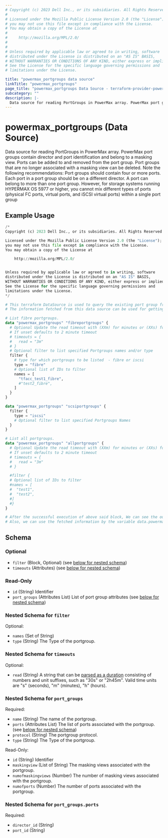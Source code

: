 ```yaml
---
# Copyright (c) 2023 Dell Inc., or its subsidiaries. All Rights Reserved.
#
# Licensed under the Mozilla Public License Version 2.0 (the "License");
# you may not use this file except in compliance with the License.
# You may obtain a copy of the License at
#
#     http://mozilla.org/MPL/2.0/
#
#
# Unless required by applicable law or agreed to in writing, software
# distributed under the License is distributed on an "AS IS" BASIS,
# WITHOUT WARRANTIES OR CONDITIONS OF ANY KIND, either express or implied.
# See the License for the specific language governing permissions and
# limitations under the License.

title: "powermax_portgroups data source"
linkTitle: "powermax_portgroups"
page_title: "powermax_portgroups Data Source - terraform-provider-powermax"
subcategory: ""
description: |-
  Data source for reading PortGroups in PowerMax array. PowerMax port groups contain director and port identification and belong to a masking view. Ports can be added to and removed from the port group. Port groups that are no longer associated with a masking view can be deleted. Note the following recommendations: Port groups should contain four or more ports. Each port in a port group should be on a different director. A port can belong to more than one port group. However, for storage systems running HYPERMAX OS 5977 or higher, you cannot mix different types of ports (physical FC ports, virtual ports, and iSCSI virtual ports) within a single port group
---
```


# powermax_portgroups (Data Source)

Data source for reading PortGroups in PowerMax array. PowerMax port groups contain director and port identification and belong to a masking view. Ports can be added to and removed from the port group. Port groups that are no longer associated with a masking view can be deleted. Note the following recommendations: Port groups should contain four or more ports. Each port in a port group should be on a different director. A port can belong to more than one port group. However, for storage systems running HYPERMAX OS 5977 or higher, you cannot mix different types of ports (physical FC ports, virtual ports, and iSCSI virtual ports) within a single port group

## Example Usage

```terraform
/*
Copyright (c) 2023 Dell Inc., or its subsidiaries. All Rights Reserved.

Licensed under the Mozilla Public License Version 2.0 (the "License");
you may not use this file except in compliance with the License.
You may obtain a copy of the License at

    http://mozilla.org/MPL/2.0/


Unless required by applicable law or agreed to in writing, software
distributed under the License is distributed on an "AS IS" BASIS,
WITHOUT WARRANTIES OR CONDITIONS OF ANY KIND, either express or implied.
See the License for the specific language governing permissions and
limitations under the License.
*/

# This terraform DataSource is used to query the existing port group from PowerMax array.
# The information fetched from this data source can be used for getting the details / for further processing in resource block.

# List fibre portgroups.
data "powermax_portgroups" "fibreportgroups" {
  # Optional Update the read timeout with (XXm) for minutes or (XXs) for timeout in seconds
  # If unset defaults to 2 minute timeout
  # timeouts = {
  #   read = "3m"
  # }
  # Optional filter to list specified Portgroups names and/or type
  filter {
    # type for which portgroups to be listed  - fibre or iscsi
    type = "fibre"
    # Optional list of IDs to filter
    names = [
      "tfacc_test1_fibre",
      #"test2_fibre",
    ]
  }
}

data "powermax_portgroups" "scsiportgroups" {
  filter {
    type = "iscsi"
    # Optional filter to list specified Portgroups Names
  }
}

# List all portgroups.
data "powermax_portgroups" "allportgroups" {
  # Optional Update the read timeout with (XXm) for minutes or (XXs) for timeout in seconds
  # If unset defaults to 2 minute timeout
  # timeouts = {
  #   read = "3m"
  # }

  #filter {
  # Optional list of IDs to filter
  #names = [
  #  "test1",
  #  "test2",
  #]
  #}
}

# After the successful execution of above said block, We can see the output value by executing 'terraform output' command.
# Also, we can use the fetched information by the variable data.powermax_portgroups.example
```

<!-- schema generated by tfplugindocs -->
## Schema

### Optional

- `filter` (Block, Optional) (see [below for nested schema](#nestedblock--filter))
- `timeouts` (Attributes) (see [below for nested schema](#nestedatt--timeouts))

### Read-Only

- `id` (String) Identifier
- `port_groups` (Attributes List) List of port group attributes (see [below for nested schema](#nestedatt--port_groups))

<a id="nestedblock--filter"></a>
### Nested Schema for `filter`

Optional:

- `names` (Set of String)
- `type` (String) The Type of the portgroup.


<a id="nestedatt--timeouts"></a>
### Nested Schema for `timeouts`

Optional:

- `read` (String) A string that can be [parsed as a duration](https://pkg.go.dev/time#ParseDuration) consisting of numbers and unit suffixes, such as "30s" or "2h45m". Valid time units are "s" (seconds), "m" (minutes), "h" (hours).


<a id="nestedatt--port_groups"></a>
### Nested Schema for `port_groups`

Required:

- `name` (String) The name of the portgroup.
- `ports` (Attributes List) The list of ports associated with the portgroup. (see [below for nested schema](#nestedatt--port_groups--ports))
- `protocol` (String) The portgroup protocol.
- `type` (String) The Type of the portgroup.

Read-Only:

- `id` (String) Identifier
- `maskingview` (List of String) The masking views associated with the portgroup.
- `numofmaskingviews` (Number) The number of masking views associated with the portgroup.
- `numofports` (Number) The number of ports associated with the portgroup.

<a id="nestedatt--port_groups--ports"></a>
### Nested Schema for `port_groups.ports`

Required:

- `director_id` (String)
- `port_id` (String)